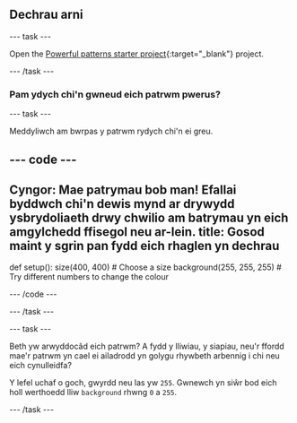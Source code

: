 ## Dechrau arni

--- task ---

Open the [Powerful patterns starter project](https://editor.raspberrypi.org/en/projects/powerful-patterns-starter){:target="_blank"} project.

--- /task ---

### Pam ydych chi'n gwneud eich patrwm pwerus?

--- task ---

Meddyliwch am bwrpas y patrwm rydych chi'n ei greu.

--- code ---
---
**Cyngor:** Mae patrymau bob man! Efallai byddwch chi'n dewis mynd ar drywydd ysbrydoliaeth drwy chwilio am batrymau yn eich amgylchedd ffisegol neu ar-lein.
title: Gosod maint y sgrin pan fydd eich rhaglen yn dechrau
---
def setup(): size(400, 400)  # Choose a size background(255, 255, 255)  # Try different numbers to change the colour

--- /code ---

--- /task ---

--- task ---

Beth yw arwyddocâd eich patrwm? A fydd y lliwiau, y siapiau, neu'r ffordd mae'r patrwm yn cael ei ailadrodd yn golygu rhywbeth arbennig i chi neu eich cynulleidfa?

Y lefel uchaf o goch, gwyrdd neu las yw `255`. Gwnewch yn siŵr bod eich holl werthoedd lliw `background` rhwng `0` a `255`.

--- /task ---


